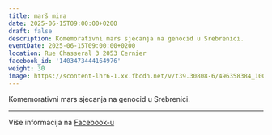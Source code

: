 ```yaml
---
title: marš mira
date: 2025-06-15T09:00:00+0200
draft: false
description: Komemorativni mars sjecanja na genocid u Srebrenici.
eventDate: 2025-06-15T09:00:00+0200
location: Rue Chasseral 3 2053 Cernier
facebook_id: '1403473444164976'
weight: 30
image: https://scontent-lhr6-1.xx.fbcdn.net/v/t39.30808-6/496358384_1007574214836511_4806363768185633011_n.jpg?_nc_cat=102&ccb=1-7&_nc_sid=9e60e4&_nc_ohc=8fjwZjOZM1QQ7kNvwEo5epa&_nc_oc=AdnsNsc5aB2PA6i0kIS4LqzLcrGDr7Wl_UXhoeBB65tmnB5vSUxJb80X5h7ZTxf0t3U&_nc_zt=23&_nc_ht=scontent-lhr6-1.xx&edm=ABTKTjYEAAAA&_nc_gid=U1CHAqzCHPSxX9XJI_RYzA&oh=00_AfRqTujmqgZF18ppj95KykgTQ8_zKFQwfFte8TORQo9ORw&oe=6894C6EE
---
```


Komemorativni mars sjecanja na genocid u Srebrenici.

---

Više informacija na [Facebook-u](https://facebook.com/events/1403473444164976)
